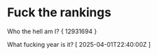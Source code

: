 # Fuck the rankings

Who the hell am I?
{ 12931694 }

What fucking year is it?
[ 2025-04-01T22:40:00Z ]
